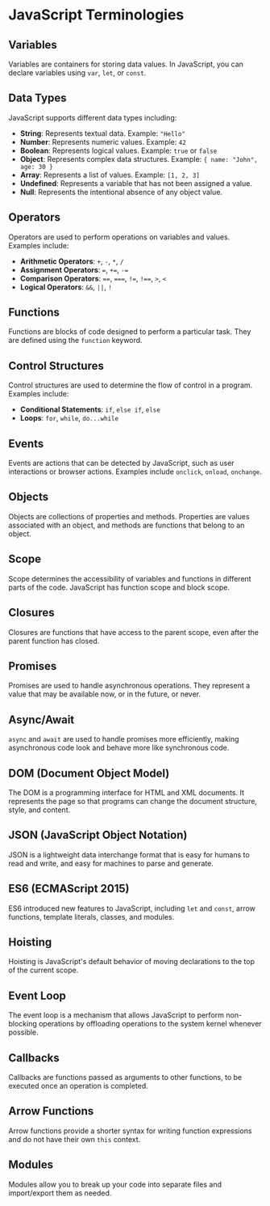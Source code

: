 # JavaScript Terminologies

## Variables
Variables are containers for storing data values. In JavaScript, you can declare variables using `var`, `let`, or `const`.

## Data Types
JavaScript supports different data types including:
- **String**: Represents textual data. Example: `"Hello"`
- **Number**: Represents numeric values. Example: `42`
- **Boolean**: Represents logical values. Example: `true` or `false`
- **Object**: Represents complex data structures. Example: `{ name: "John", age: 30 }`
- **Array**: Represents a list of values. Example: `[1, 2, 3]`
- **Undefined**: Represents a variable that has not been assigned a value.
- **Null**: Represents the intentional absence of any object value.

## Operators
Operators are used to perform operations on variables and values. Examples include:
- **Arithmetic Operators**: `+`, `-`, `*`, `/`
- **Assignment Operators**: `=`, `+=`, `-=`
- **Comparison Operators**: `==`, `===`, `!=`, `!==`, `>`, `<`
- **Logical Operators**: `&&`, `||`, `!`

## Functions
Functions are blocks of code designed to perform a particular task. They are defined using the `function` keyword.

## Control Structures
Control structures are used to determine the flow of control in a program. Examples include:
- **Conditional Statements**: `if`, `else if`, `else`
- **Loops**: `for`, `while`, `do...while`

## Events
Events are actions that can be detected by JavaScript, such as user interactions or browser actions. Examples include `onclick`, `onload`, `onchange`.

## Objects
Objects are collections of properties and methods. Properties are values associated with an object, and methods are functions that belong to an object.

## Scope
Scope determines the accessibility of variables and functions in different parts of the code. JavaScript has function scope and block scope.

## Closures
Closures are functions that have access to the parent scope, even after the parent function has closed.

## Promises
Promises are used to handle asynchronous operations. They represent a value that may be available now, or in the future, or never.

## Async/Await
`async` and `await` are used to handle promises more efficiently, making asynchronous code look and behave more like synchronous code.

## DOM (Document Object Model)
The DOM is a programming interface for HTML and XML documents. It represents the page so that programs can change the document structure, style, and content.

## JSON (JavaScript Object Notation)
JSON is a lightweight data interchange format that is easy for humans to read and write, and easy for machines to parse and generate.

## ES6 (ECMAScript 2015)
ES6 introduced new features to JavaScript, including `let` and `const`, arrow functions, template literals, classes, and modules.

## Hoisting
Hoisting is JavaScript's default behavior of moving declarations to the top of the current scope.

## Event Loop
The event loop is a mechanism that allows JavaScript to perform non-blocking operations by offloading operations to the system kernel whenever possible.

## Callbacks
Callbacks are functions passed as arguments to other functions, to be executed once an operation is completed.

## Arrow Functions
Arrow functions provide a shorter syntax for writing function expressions and do not have their own `this` context.

## Modules
Modules allow you to break up your code into separate files and import/export them as needed.
